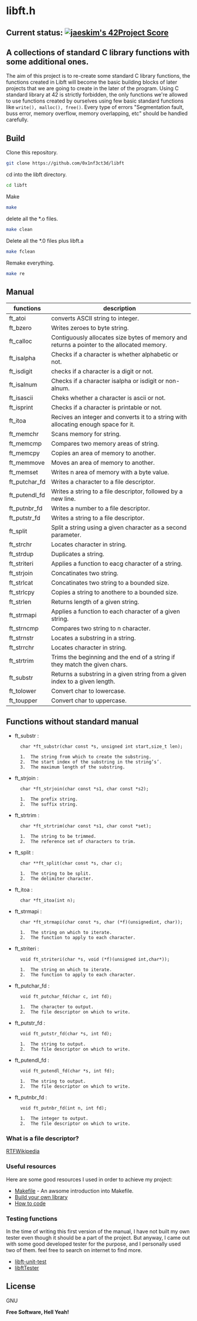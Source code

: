 # libft.h
## Current status: [![jaeskim's 42Project Score](https://badge42.herokuapp.com/api/project/hsabir/Libft)](https://github.com/JaeSeoKim/badge42)

## A collections of standard C library functions with some additional ones.


The aim of this project is to re-create some standard C library functions, the functions created in Libft will become the basic building blocks of later projects that we are going to create in the later of the program.
Using C standard library at 42 is strictly forbidden, the only functions we're allowed to use functions created by ourselves using few basic standard functions like `write(), malloc(), free()`.
Every type of errors "Segmentation fault, buss error, memory overflow, memory overlapping, etc" should be handled carefully.

## Build

Clone this repository.
```sh
git clone https://github.com/0x1nf3ct3d/libft
```

cd into the libft directory.

```sh
cd libft
```

Make

```sh
make
```

delete all the *.o files.
```sh
make clean
```

Delete all the *.0 files plus libft.a
```sh
make fclean
```

Remake everything.
```sh
make re
```

## Manual
| functions | description |
| ------ | ------ |
| ft_atoi | converts ASCII string to integer. |
| ft_bzero | Writes zeroes to byte string. |
| ft_calloc | Contiguously allocates size bytes of memory and returns a pointer to the allocated memory. |
| ft_isalpha | Checks if a character is whether alphabetic or not. |
| ft_isdigit | checks if a character is a digit or not. |
| ft_isalnum | Checks if a character isalpha or isdigit or non-alnum. |
| ft_isascii | Cheks whether a character is ascii or not. |
| ft_isprint | Checks if a character is printable or not. |
| ft_itoa | Recives an integer and converts it to a string with allocating enough space for it. |
| ft_memchr | Scans memory for string. |
| ft_memcmp | Compares two memory areas of string. |
| ft_memcpy | Copies an area of memory to another. |
| ft_memmove | Moves an area of memory to another. |
| ft_memset | Writes n area of memory with a byte value. |
| ft_putchar_fd | Writes a character to a file descriptor. |
| ft_putendl_fd | Writes a string to a file descriptor, followed by a new line. |
| ft_putnbr_fd | Writes a number to a file descriptor. |
| ft_putstr_fd | Writes a string to a file descriptor. |
| ft_split | Split a string using a given character as a second parameter. |
| ft_strchr | Locates character in string. |
| ft_strdup | Duplicates a string. |
| ft_striteri | Applies a function to eacg character of a string. |
| ft_strjoin | Concatinates two string. |
| ft_strlcat | Concatinates two string to a bounded size. |
| ft_strlcpy | Copies a string to anothere to a bounded size. |
| ft_strlen | Returns length of a given string. |
| ft_strmapi | Applies a function to each character of a given string. |
| ft_strncmp | Compares two string to n character. |
| ft_strnstr | Locates a substring in a string. |
| ft_strrchr | Locates character in string. |
| ft_strtrim | Trims the beginning and the end of a string if they match the given chars. |
| ft_substr | Returns a substring in a given string from a given index to a given length. |
| ft_tolower | Convert char to lowercase. |
| ft_toupper | Convert char to uppercase. |

## Functions without standard manual

- ft_substr : 

        char *ft_substr(char const *s, unsigned int start,size_t len);

        1.  The string from which to create the substring.
        2.  The start index of the substring in the string’s’.
        3.  The maximum length of the substring.

- ft_strjoin : 

        char *ft_strjoin(char const *s1, char const *s2);

        1.  The prefix string.
        2.  The suffix string.

- ft_strtrim : 

        char *ft_strtrim(char const *s1, char const *set);

        1.  The string to be trimmed.
        2.  The reference set of characters to trim.

- ft_split : 

        char **ft_split(char const *s, char c);

        1.  The string to be split.
        2.  The delimiter character.
       
- ft_itoa : 

        char *ft_itoa(int n);

- ft_strmapi : 

        char *ft_strmapi(char const *s, char (*f)(unsignedint, char));
        
        1.  The string on which to iterate.
        2.  The function to apply to each character.

- ft_striteri : 

        void ft_striteri(char *s, void (*f)(unsigned int,char*));
        
        1.  The string on which to iterate.
        2.  The function to apply to each character.

- ft_putchar_fd : 

        void ft_putchar_fd(char c, int fd);
        
        1.  The character to output.
        2.  The file descriptor on which to write.
        

- ft_putstr_fd : 

        void ft_putstr_fd(char *s, int fd);
        
        1.  The string to output.
        2.  The file descriptor on which to write.

- ft_putendl_fd : 

        void ft_putendl_fd(char *s, int fd);
        
        1.  The string to output.
        2.  The file descriptor on which to write.
        
- ft_putnbr_fd : 

        void ft_putnbr_fd(int n, int fd);
        
        1.  The integer to output.
        2.  The file descriptor on which to write.
        
### What is a file descriptor?
[RTFWikipedia](https://en.wikipedia.org/wiki/File_descriptor)

### Useful resources

Here are some good resources I used in order to achieve my project:

- [Makefile](https://makefiletutorial.com/) - An awsome introduction into Makefile.
- [Build your own library](https://www.cs.dartmouth.edu/~campbell/cs50/buildlib.html)
- [How to code](https://stackoverflow.com/)

### Testing functions
In the time of writing this first version of the manual, I have not built my own tester even though it should be a part of the project. But anyway, I came out with some good developed tester for the purpose, and I personally used two of them. feel free to search on internet to find more.
- [libft-unit-test](https://github.com/alelievr/libft-unit-test)
- [libftTester](https://github.com/Tripouille/libftTester)

## License

GNU

**Free Software, Hell Yeah!**

[//]: # (These are reference links used in the body of this note and get stripped out when the markdown processor does its job. There is no need to format nicely because it shouldn't be seen. Thanks SO - http://stackoverflow.com/questions/4823468/store-comments-in-markdown-syntax)

